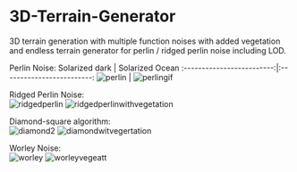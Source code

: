 # 3D-Terrain-Generator
 3D terrain generation with multiple function noises with added vegetation and endless terrain generator for perlin / ridged perlin noise including LOD. 
 
Perlin Noise:
Solarized dark             |  Solarized Ocean
:-------------------------:|:-------------------------:
 ![perlin](https://user-images.githubusercontent.com/105114750/203413494-4a2103b1-441b-400c-838a-937770f5d801.JPG) |  ![perlingif](https://user-images.githubusercontent.com/105114750/214107853-ac97b6b0-5c0a-4b91-aad7-f7aaeb5faaae.gif)
</br>







Ridged Perlin Noise:
</br>
 ![ridgedperlin](https://user-images.githubusercontent.com/105114750/203413541-83d095bf-ac76-4dec-93a5-d927d6e7ba86.JPG)
 ![ridgedperlinwithvegetation](https://user-images.githubusercontent.com/105114750/207902403-6787db44-81df-41ce-9b35-731f93e11700.JPG)


Diamond-square algorithm:
</br>
 ![diamond2](https://user-images.githubusercontent.com/105114750/203413621-fb93e3b2-13ce-442f-a3e0-a6fe9379e157.JPG)
 ![diamondwitvegertation](https://user-images.githubusercontent.com/105114750/207902131-0f1c2ce4-6459-43b5-b51d-03dfbd9d7ac6.JPG)


Worley Noise:
</br>
 ![worley](https://user-images.githubusercontent.com/105114750/203413669-b5da88be-df01-4b70-8f29-9dde23fe4a91.JPG)
 ![worleyvegeatt](https://user-images.githubusercontent.com/105114750/209327943-a1a57eec-9e34-40fc-a53d-255b8d28fd17.JPG)
